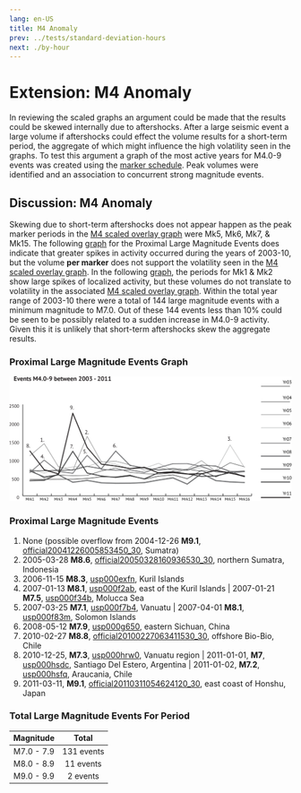 ```yaml
---
lang: en-US
title: M4 Anomaly
prev: ../tests/standard-deviation-hours
next: ./by-hour
---
```


# Extension: M4 Anomaly

In reviewing the scaled graphs an argument could be made that the results could be skewed internally due to aftershocks. After a large seismic event a large volume if aftershocks could effect the volume results for a short-term period, the aggregate of which might influence the high volatility seen in the graphs. To test this argument a graph of the most active years for M4.0-9 events was created using the [marker schedule](../setup/the-marker.md). Peak volumes were identified and an association to concurrent strong magnitude events.

## Discussion: M4 Anomaly

Skewing due to short-term aftershocks does not appear happen as the peak marker periods in the [M4 scaled overlay graph](../tests/scaled-marker-graphs.md#m4-sample-population) were Mk5, Mk6, Mk7, & Mk15. The following [graph](#proximal-large-magnitude-events-graph) for the Proximal Large Magnitude Events does indicate that greater spikes in activity occurred during the years of 2003-10, but the volume **per marker** does not support the volatility seen in the [M4 scaled overlay graph](../tests/scaled-marker-graphs.md#m4-sample-population). In the following [graph](#proximal-large-magnitude-events-graph), the periods for Mk1 & Mk2 show large spikes of localized activity, but these volumes do not translate to volatility in the associated [M4 scaled overlay graph](../tests/scaled-marker-graphs.md#m4-sample-population). Within the total year range of 2003-10 there were a total of 144 large magnitude events with a minimum magnitude to M7.0. Out of these 144 events less than 10% could be seen to be possibly related to a sudden increase in M4.0-9 activity. Given this it is unlikely that short-term aftershocks skew the aggregate results.

### Proximal Large Magnitude Events Graph

![M4 Anomaly](../_media/graphs/mrk-m4-anomaly.svg 'M4 Anomaly')

### Proximal Large Magnitude Events

1) None (possible overflow from 2004-12-26 **M9.1**, [official20041226005853450_30](https://earthquake.usgs.gov/earthquakes/eventpage/official20041226005853450_30/executive), Sumatra)
2) 2005-03-28 **M8.6**, [official20050328160936530_30](https://earthquake.usgs.gov/earthquakes/eventpage/official20050328160936530_30/executive), northern Sumatra, Indonesia
3) 2006-11-15 **M8.3**, [usp000exfn](https://earthquake.usgs.gov/earthquakes/eventpage/usp000exfn/executive), Kuril Islands
4) 2007-01-13 **M8.1**, [usp000f2ab](https://earthquake.usgs.gov/earthquakes/eventpage/usp000f2ab/executive), east of the Kuril Islands | 2007-01-21 **M7.5**, [usp000f34b](https://earthquake.usgs.gov/earthquakes/eventpage/usp000f34b/executive), Molucca Sea
5) 2007-03-25 **M7.1**, [usp000f7b4](https://earthquake.usgs.gov/earthquakes/eventpage/usp000f7b4/executive), Vanuatu | 2007-04-01 **M8.1**, [usp000f83m](https://earthquake.usgs.gov/earthquakes/eventpage/usp000f83m/executive), Solomon Islands
6) 2008-05-12 **M7.9**, [usp000g650](https://earthquake.usgs.gov/earthquakes/eventpage/usp000g650/executive), eastern Sichuan, China
7) 2010-02-27 **M8.8**, [official20100227063411530_30](https://earthquake.usgs.gov/earthquakes/eventpage/official20100227063411530_30/executive), offshore Bio-Bio, Chile
8) 2010-12-25, **M7.3**, [usp000hrw0](https://earthquake.usgs.gov/earthquakes/eventpage/usp000hrw0/executive), Vanuatu region | 2011-01-01, **M7**, [usp000hsdc](https://earthquake.usgs.gov/earthquakes/eventpage/usp000hsdc/executive), Santiago Del Estero, Argentina | 2011-01-02, **M7.2**, [usp000hsfq](https://earthquake.usgs.gov/earthquakes/eventpage/usp000hsfq/executive), Araucania, Chile
9) 2011-03-11, **M9.1**, [official20110311054624120_30](https://earthquake.usgs.gov/earthquakes/eventpage/official20110311054624120_30/executive), east coast of Honshu, Japan

### Total Large Magnitude Events For Period

|  Magnitude  |    Total   |
| :---------: | :--------: |
| M7.0 - 7.9 | 131 events |
| M8.0 - 8.9 |  11 events |
| M9.0 - 9.9 |  2 events  |
